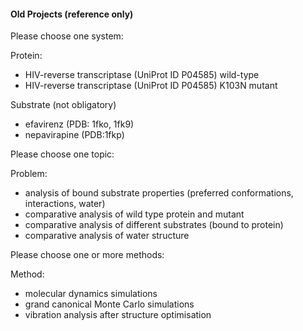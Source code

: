 #### Old Projects (reference only) 
Please choose one system:   

Protein:   
-   HIV-reverse transcriptase (UniProt ID P04585) wild-type    
-   HIV-reverse transcriptase (UniProt ID P04585) K103N mutant  

Substrate (not obligatory)   
-   efavirenz (PDB: 1fko, 1fk9)   
-   nepavirapine (PDB:1fkp) 

Please choose one topic:   

Problem:   
-   analysis of bound substrate properties (preferred conformations, interactions, water) 
-   comparative analysis of wild type protein and mutant 
-   comparative analysis of different substrates (bound to protein) 
-   comparative analysis of water structure 

Please choose one or more methods:   

Method: 
-   molecular dynamics simulations 
-   grand canonical Monte Carlo simulations 
-   vibration analysis after structure optimisation